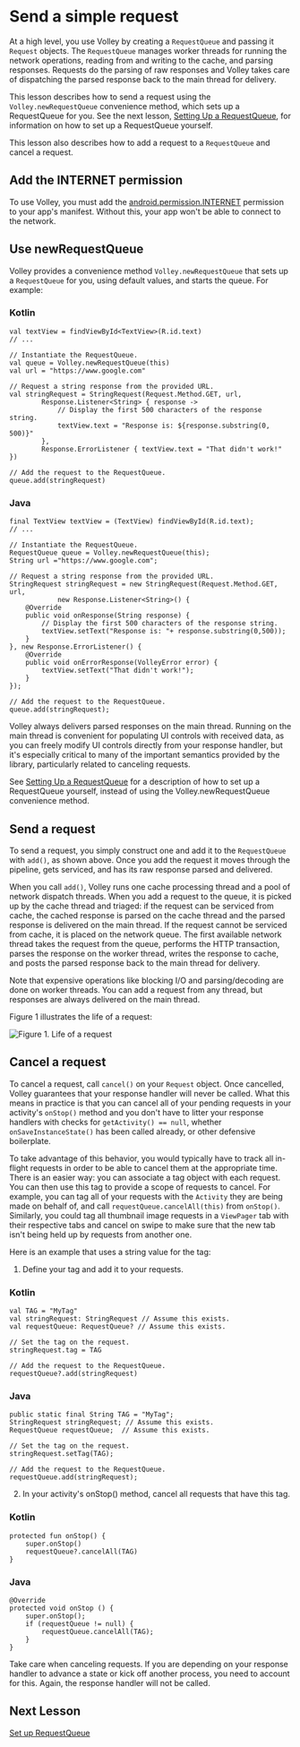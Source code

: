 # Send a simple request

At a high level, you use Volley by creating a `RequestQueue` and passing it `Request` objects. The `RequestQueue` manages worker threads for running the network operations, reading from and writing to the cache, and parsing responses. Requests do the parsing of raw responses and Volley takes care of dispatching the parsed response back to the main thread for delivery.

This lesson describes how to send a request using the `Volley.newRequestQueue` convenience method, which sets up a RequestQueue for you. See the next lesson, [Setting Up a RequestQueue](request-queue.md), for information on how to set up a RequestQueue yourself.

This lesson also describes how to add a request to a `RequestQueue` and cancel a request.

## Add the INTERNET permission
To use Volley, you must add the [android.permission.INTERNET](https://developer.android.com/reference/android/Manifest.permission#INTERNET) permission to your app's manifest. Without this, your app won't be able to connect to the network.

## Use newRequestQueue

Volley provides a convenience method `Volley.newRequestQueue` that sets up a `RequestQueue` for you, using default values, and starts the queue. For example:

### Kotlin
```
val textView = findViewById<TextView>(R.id.text)
// ...

// Instantiate the RequestQueue.
val queue = Volley.newRequestQueue(this)
val url = "https://www.google.com"

// Request a string response from the provided URL.
val stringRequest = StringRequest(Request.Method.GET, url,
        Response.Listener<String> { response ->
            // Display the first 500 characters of the response string.
            textView.text = "Response is: ${response.substring(0, 500)}"
        },
        Response.ErrorListener { textView.text = "That didn't work!" })

// Add the request to the RequestQueue.
queue.add(stringRequest)
```

### Java
```
final TextView textView = (TextView) findViewById(R.id.text);
// ...

// Instantiate the RequestQueue.
RequestQueue queue = Volley.newRequestQueue(this);
String url ="https://www.google.com";

// Request a string response from the provided URL.
StringRequest stringRequest = new StringRequest(Request.Method.GET, url,
            new Response.Listener<String>() {
    @Override
    public void onResponse(String response) {
        // Display the first 500 characters of the response string.
        textView.setText("Response is: "+ response.substring(0,500));
    }
}, new Response.ErrorListener() {
    @Override
    public void onErrorResponse(VolleyError error) {
        textView.setText("That didn't work!");
    }
});

// Add the request to the RequestQueue.
queue.add(stringRequest);
```

Volley always delivers parsed responses on the main thread. Running on the main thread is convenient for populating UI controls with received data, as you can freely modify UI controls directly from your response handler, but it's especially critical to many of the important semantics provided by the library, particularly related to canceling requests.

See [Setting Up a RequestQueue](request-queue.md) for a description of how to set up a RequestQueue yourself, instead of using the Volley.newRequestQueue convenience method.

## Send a request

To send a request, you simply construct one and add it to the `RequestQueue` with `add()`, as shown above. Once you add the request it moves through the pipeline, gets serviced, and has its raw response parsed and delivered.

When you call `add()`, Volley runs one cache processing thread and a pool of network dispatch threads. When you add a request to the queue, it is picked up by the cache thread and triaged: if the request can be serviced from cache, the cached response is parsed on the cache thread and the parsed response is delivered on the main thread. If the request cannot be serviced from cache, it is placed on the network queue. The first available network thread takes the request from the queue, performs the HTTP transaction, parses the response on the worker thread, writes the response to cache, and posts the parsed response back to the main thread for delivery.

Note that expensive operations like blocking I/O and parsing/decoding are done on worker threads. You can add a request from any thread, but responses are always delivered on the main thread.

Figure 1 illustrates the life of a request:

![Figure 1. Life of a request](https://developer.android.com/images/training/volley-request.png?authuser=1)

## Cancel a request

To cancel a request, call `cancel()` on your `Request` object. Once cancelled, Volley guarantees that your response handler will never be called. What this means in practice is that you can cancel all of your pending requests in your activity's `onStop()` method and you don't have to litter your response handlers with checks for `getActivity() == null`, whether `onSaveInstanceState()` has been called already, or other defensive boilerplate.

To take advantage of this behavior, you would typically have to track all in-flight requests in order to be able to cancel them at the appropriate time. There is an easier way: you can associate a tag object with each request. You can then use this tag to provide a scope of requests to cancel. For example, you can tag all of your requests with the `Activity` they are being made on behalf of, and call `requestQueue.cancelAll(this)` from `onStop()`. Similarly, you could tag all thumbnail image requests in a `ViewPager` tab with their respective tabs and cancel on swipe to make sure that the new tab isn't being held up by requests from another one.

Here is an example that uses a string value for the tag:

1. Define your tag and add it to your requests.

### Kotlin
```
val TAG = "MyTag"
val stringRequest: StringRequest // Assume this exists.
val requestQueue: RequestQueue? // Assume this exists.

// Set the tag on the request.
stringRequest.tag = TAG

// Add the request to the RequestQueue.
requestQueue?.add(stringRequest)
```

### Java
```
public static final String TAG = "MyTag";
StringRequest stringRequest; // Assume this exists.
RequestQueue requestQueue;  // Assume this exists.

// Set the tag on the request.
stringRequest.setTag(TAG);

// Add the request to the RequestQueue.
requestQueue.add(stringRequest);
```

2. In your activity's onStop() method, cancel all requests that have this tag.

### Kotlin
```
protected fun onStop() {
    super.onStop()
    requestQueue?.cancelAll(TAG)
}
```

### Java
```
@Override
protected void onStop () {
    super.onStop();
    if (requestQueue != null) {
        requestQueue.cancelAll(TAG);
    }
}
```

Take care when canceling requests. If you are depending on your response handler to advance a state or kick off another process, you need to account for this. Again, the response handler will not be called.

## Next Lesson

[Set up RequestQueue](request-queue.md)
